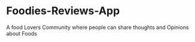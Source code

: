 # Foodies-Reviews-App
A  food Lovers Community where people can share thoughts and Opinions about Foods
